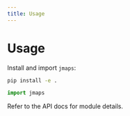 ```yaml
---
title: Usage
---
```


# Usage

Install and import `jmaps`:

```bash
pip install -e .
```

```python
import jmaps
```

Refer to the API docs for module details.

